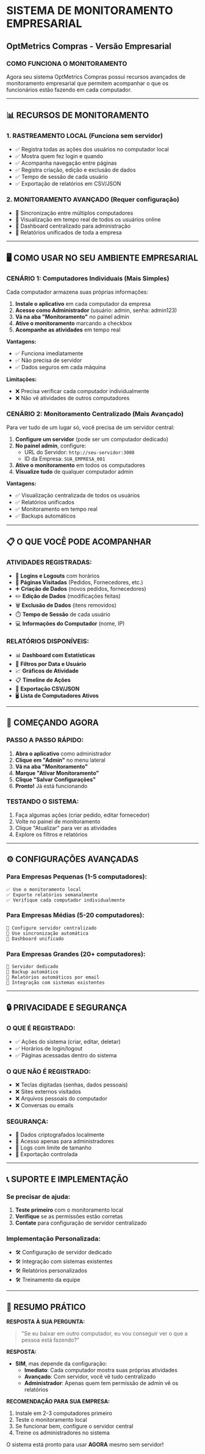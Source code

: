 # SISTEMA DE MONITORAMENTO EMPRESARIAL
## OptMetrics Compras - Versão Empresarial

### COMO FUNCIONA O MONITORAMENTO

Agora seu sistema OptMetrics Compras possui recursos avançados de monitoramento empresarial que permitem acompanhar o que os funcionários estão fazendo em cada computador.

---

## 📊 RECURSOS DE MONITORAMENTO

### 1. **RASTREAMENTO LOCAL (Funciona sem servidor)**
- ✅ Registra todas as ações dos usuários no computador local
- ✅ Mostra quem fez login e quando
- ✅ Acompanha navegação entre páginas
- ✅ Registra criação, edição e exclusão de dados
- ✅ Tempo de sessão de cada usuário
- ✅ Exportação de relatórios em CSV/JSON

### 2. **MONITORAMENTO AVANÇADO (Requer configuração)**
- 🔄 Sincronização entre múltiplos computadores
- 🔄 Visualização em tempo real de todos os usuários online
- 🔄 Dashboard centralizado para administração
- 🔄 Relatórios unificados de toda a empresa

---

## 🖥️ COMO USAR NO SEU AMBIENTE EMPRESARIAL

### **CENÁRIO 1: Computadores Individuais (Mais Simples)**

Cada computador armazena suas próprias informações:

1. **Instale o aplicativo** em cada computador da empresa
2. **Acesse como Administrador** (usuário: admin, senha: admin123)
3. **Vá na aba "Monitoramento"** no painel admin
4. **Ative o monitoramento** marcando a checkbox
5. **Acompanhe as atividades** em tempo real

**Vantagens:**
- ✅ Funciona imediatamente
- ✅ Não precisa de servidor
- ✅ Dados seguros em cada máquina

**Limitações:**
- ❌ Precisa verificar cada computador individualmente
- ❌ Não vê atividades de outros computadores

### **CENÁRIO 2: Monitoramento Centralizado (Mais Avançado)**

Para ver tudo de um lugar só, você precisa de um servidor central:

1. **Configure um servidor** (pode ser um computador dedicado)
2. **No painel admin**, configure:
   - URL do Servidor: `http://seu-servidor:3000`
   - ID da Empresa: `SUA_EMPRESA_001`
3. **Ative o monitoramento** em todos os computadores
4. **Visualize tudo** de qualquer computador admin

**Vantagens:**
- ✅ Visualização centralizada de todos os usuários
- ✅ Relatórios unificados
- ✅ Monitoramento em tempo real
- ✅ Backups automáticos

---

## 📋 O QUE VOCÊ PODE ACOMPANHAR

### **ATIVIDADES REGISTRADAS:**
- 🔐 **Logins e Logouts** com horários
- 📄 **Páginas Visitadas** (Pedidos, Fornecedores, etc.)
- ➕ **Criação de Dados** (novos pedidos, fornecedores)
- ✏️ **Edição de Dados** (modificações feitas)
- 🗑️ **Exclusão de Dados** (itens removidos)
- ⏱️ **Tempo de Sessão** de cada usuário
- 💻 **Informações do Computador** (nome, IP)

### **RELATÓRIOS DISPONÍVEIS:**
- 📊 **Dashboard com Estatísticas**
- 📅 **Filtros por Data e Usuário**
- 📈 **Gráficos de Atividade**
- 📋 **Timeline de Ações**
- 📄 **Exportação CSV/JSON**
- 🖥️ **Lista de Computadores Ativos**

---

## 🚀 COMEÇANDO AGORA

### **PASSO A PASSO RÁPIDO:**

1. **Abra o aplicativo** como administrador
2. **Clique em "Admin"** no menu lateral
3. **Vá na aba "Monitoramento"**
4. **Marque "Ativar Monitoramento"**
5. **Clique "Salvar Configurações"**
6. **Pronto!** Já está funcionando

### **TESTANDO O SISTEMA:**

1. Faça algumas ações (criar pedido, editar fornecedor)
2. Volte no painel de monitoramento
3. Clique "Atualizar" para ver as atividades
4. Explore os filtros e relatórios

---

## ⚙️ CONFIGURAÇÕES AVANÇADAS

### **Para Empresas Pequenas (1-5 computadores):**
```
✅ Use o monitoramento local
✅ Exporte relatórios semanalmente
✅ Verifique cada computador individualmente
```

### **Para Empresas Médias (5-20 computadores):**
```
🔄 Configure servidor centralizado
🔄 Use sincronização automática
🔄 Dashboard unificado
```

### **Para Empresas Grandes (20+ computadores):**
```
🏢 Servidor dedicado
🏢 Backup automático
🏢 Relatórios automáticos por email
🏢 Integração com sistemas existentes
```

---

## 🔒 PRIVACIDADE E SEGURANÇA

### **O QUE É REGISTRADO:**
- ✅ Ações do sistema (criar, editar, deletar)
- ✅ Horários de login/logout
- ✅ Páginas acessadas dentro do sistema

### **O QUE NÃO É REGISTRADO:**
- ❌ Teclas digitadas (senhas, dados pessoais)
- ❌ Sites externos visitados
- ❌ Arquivos pessoais do computador
- ❌ Conversas ou emails

### **SEGURANÇA:**
- 🔐 Dados criptografados localmente
- 🔐 Acesso apenas para administradores
- 🔐 Logs com limite de tamanho
- 🔐 Exportação controlada

---

## 📞 SUPORTE E IMPLEMENTAÇÃO

### **Se precisar de ajuda:**
1. **Teste primeiro** com o monitoramento local
2. **Verifique** se as permissões estão corretas
3. **Contate** para configuração de servidor centralizado

### **Implementação Personalizada:**
- 🛠️ Configuração de servidor dedicado
- 🛠️ Integração com sistemas existentes
- 🛠️ Relatórios personalizados
- 🛠️ Treinamento da equipe

---

## 🎯 RESUMO PRÁTICO

**RESPOSTA À SUA PERGUNTA:**
> "Se eu baixar em outro computador, eu vou conseguir ver o que a pessoa está fazendo?"

**RESPOSTA:** 
- **SIM**, mas depende da configuração:
  - **Imediato**: Cada computador mostra suas próprias atividades
  - **Avançado**: Com servidor, você vê tudo centralizado
  - **Administrador**: Apenas quem tem permissão de admin vê os relatórios

**RECOMENDAÇÃO PARA SUA EMPRESA:**
1. Instale em 2-3 computadores primeiro
2. Teste o monitoramento local
3. Se funcionar bem, configure o servidor central
4. Treine os administradores no sistema

O sistema está pronto para usar **AGORA** mesmo sem servidor!
